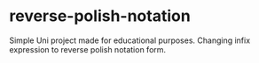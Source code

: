 # reverse-polish-notation
Simple Uni project made for educational purposes.
Changing infix expression to reverse polish notation form.
